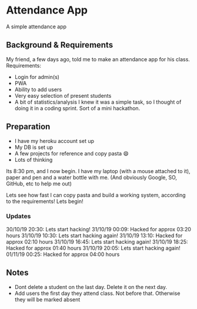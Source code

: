 # Attendance App
A simple attendance app

## Background & Requirements
My friend, a few days ago, told me to make an attendance app for his class.  
Requirements:  
* Login for admin(s)
* PWA
* Ability to add users
* Very easy selection of present students
* A bit of statistics/analysis
I knew it was a simple task, so I thought of doing it in a coding sprint. Sort of a mini hackathon.


## Preparation
* I have my heroku account set up
* My DB is set up
* A few projects for reference and copy pasta :smile:
* Lots of thinking

Its 8:30 pm, and I now begin. I have my laptop (with a mouse attached to it), paper and pen and a water bottle with me. (And obviously Google, SO, GitHub, etc to help me out)

Lets see how fast I can copy pasta and build a working system, according to the requirements!
Lets begin!

### Updates
30/10/19 20:30: Lets start hacking!
31/10/19 00:09: Hacked for approx 03:20 hours
31/10/19 10:30: Lets start hacking again!
31/10/19 13:10: Hacked for approx 02:10 hours
31/10/19 16:45: Lets start hacking again!
31/10/19 18:25: Hacked for approx 01:40 hours
31/10/19 20:05: Lets start hacking again!
01/11/19 00:25: Hacked for approx 04:00 hours

## Notes
* Dont delete a student on the last day. Delete it on the next day.
* Add users the first day they attend class. Not before that. Otherwise they will be marked absent
